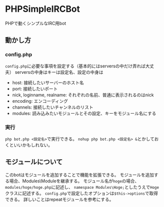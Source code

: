 # PHPSimpleIRCBot
PHPで動くシンプルなIRC用bot

## 動かし方
### config.php
`config.php`に必要な事項を設定する（基本的にはserversの中だけ弄れば大丈夫）
serversの中身はキーは設定名、設定の中身は

* host: 接続したいサーバーのホスト名
* port: 接続したいポート
* nick, loginname, realname: それぞれの名前、普通に表示されるのはnick
* encoding: エンコーディング
* channels: 接続したいチャンネルのリスト
* modules: 読み込みたいモジュールとその設定、キーをモジュール名にする

### 実行
`php bot.php <設定名>`で実行できる。
`nohup php bot.php <設定名> &`とかしておくといいかもしれない。

## モジュールについて
このbotはモジュールを追加することで機能を拡張できる。
モジュールを追加する場合、Modules\\Moduleを継承する。
モジュール名が`hoge`の場合、`modules/hoge/hoge.php`に記述し、
`namespace Modules\Hoge;`としたうえで`Hoge`クラスに記述する。
`config.php`で設定したオプションは`$this->options`で取得できる。
詳しいことはrepeatモジュールを参考にする。
